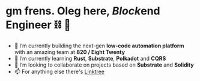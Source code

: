 # gm frens. Oleg here, *Block*end Engineer ⛓ 🧊

- 🔭 I’m currently building the next-gen **low-code automation platform** with an amazing team at **820 / Eight Twenty**
- 🌱 I’m currently learning **Rust**, **Substrate**, **Polkadot** and **CQRS**
- 👯 I’m looking to collaborate on projects based on **Substrate** and **Solidity**
- 📫 For anything else there's [Linktree](https://linktr.ee/lgnk)
